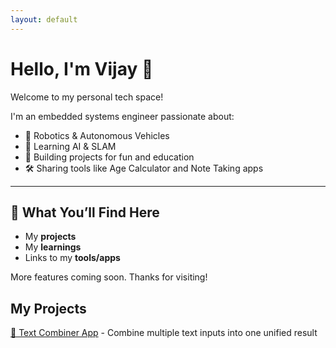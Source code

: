 ```yaml
---
layout: default
---
```


# Hello, I'm Vijay 👋

Welcome to my personal tech space!

I'm an embedded systems engineer passionate about:

- 🤖 Robotics & Autonomous Vehicles  
- 🧠 Learning AI & SLAM  
- 🧪 Building projects for fun and education  
- 🛠️ Sharing tools like Age Calculator and Note Taking apps  

---

## 🔧 What You’ll Find Here

- My **projects**
- My **learnings**
- Links to my **tools/apps**

More features coming soon. Thanks for visiting!

## My Projects

[🔗 Text Combiner App](./text-combiner.html) - Combine multiple text inputs into one unified result
